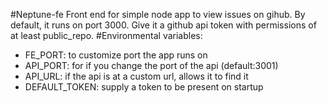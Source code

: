 #Neptune-fe
Front end for simple node app to view issues on gihub. By default, it runs on port 3000. Give it a github api token with permissions of at least public_repo.
#Environmental variables:
- FE_PORT: to customize port the app runs on
- API_PORT: for if you change the port of the api (default:3001)
- API_URL: if the api is at a custom url, allows it to find it
- DEFAULT_TOKEN: supply a token to be present on startup
